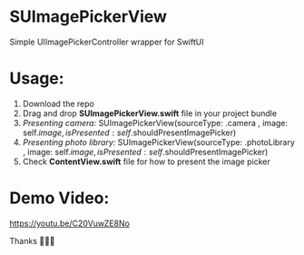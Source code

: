# SUImagePickerView

Simple UIImagePickerController wrapper for SwiftUI

# Usage:
1. Download the repo
2. Drag and drop **SUImagePickerView.swift** file in your project bundle
3. *Presenting camera:* SUImagePickerView(sourceType:  .camera , image: self.$image, isPresented: self.$shouldPresentImagePicker)
4. *Presenting photo library:* SUImagePickerView(sourceType:  .photoLibrary , image: self.$image, isPresented: self.$shouldPresentImagePicker)
5. Check **ContentView.swift** file for how to present the image picker

# Demo Video:
https://youtu.be/C20VuwZE8No

Thanks 👨🏻‍💻
